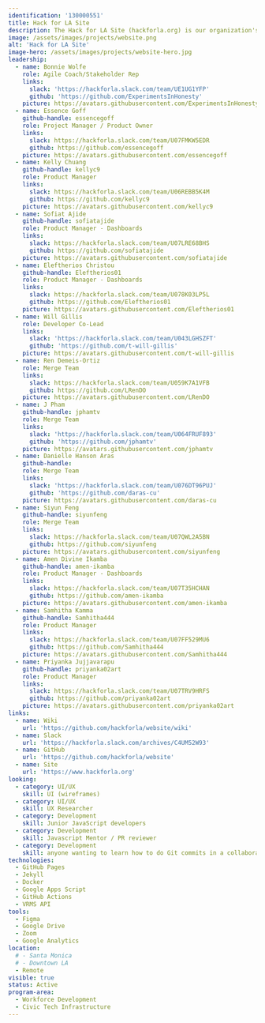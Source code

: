 ```yaml
---
identification: '130000551'
title: Hack for LA Site
description: The Hack for LA Site (hackforla.org) is our organization's way of communicating with volunteers, stakeholders, and donors. This project is a good place to start for new volunteers looking to polish their git protocol skills (branches, separation of concerns, etc.). We currently have two development paths&#58; growth (building out new pages and guides) and optimization (taking inventory of our code and design systems) to ensure we are consistently delivering value to our users while being scalable in our approach to building the site.
image: /assets/images/projects/website.png
alt: 'Hack for LA Site'
image-hero: /assets/images/projects/website-hero.jpg
leadership:
  - name: Bonnie Wolfe
    role: Agile Coach/Stakeholder Rep
    links:
      slack: 'https://hackforla.slack.com/team/UE1UG1YFP'
      github: 'https://github.com/ExperimentsInHonesty'
    picture: https://avatars.githubusercontent.com/ExperimentsInHonesty
  - name: Essence Goff
    github-handle: essencegoff
    role: Project Manager / Product Owner
    links:
      slack: https://hackforla.slack.com/team/U07FMKW5EDR
      github: https://github.com/essencegoff
    picture: https://avatars.githubusercontent.com/essencegoff
  - name: Kelly Chuang
    github-handle: kellyc9
    role: Product Manager
    links:
      slack: https://hackforla.slack.com/team/U06REBB5K4M
      github: https://github.com/kellyc9
    picture: https://avatars.githubusercontent.com/kellyc9
  - name: Sofiat Ajide
    github-handle: sofiatajide
    role: Product Manager - Dashboards
    links:
      slack: https://hackforla.slack.com/team/U07LRE68BHS
      github: https://github.com/sofiatajide
    picture: https://avatars.githubusercontent.com/sofiatajide
  - name: Eleftherios Christou
    github-handle: Eleftherios01
    role: Product Manager - Dashboards
    links:
      slack: https://hackforla.slack.com/team/U078K03LP5L
      github: https://github.com/Eleftherios01
    picture: https://avatars.githubusercontent.com/Eleftherios01
  - name: Will Gillis
    role: Developer Co-Lead
    links:
      slack: 'https://hackforla.slack.com/team/U043LGHSZFT'
      github: 'https://github.com/t-will-gillis'
    picture: https://avatars.githubusercontent.com/t-will-gillis
  - name: Ren Demeis-Ortiz
    role: Merge Team
    links:
      slack: https://hackforla.slack.com/team/U059K7A1VFB
      github: https://github.com/LRenDO
    picture: https://avatars.githubusercontent.com/LRenDO
  - name: J Pham
    github-handle: jphamtv
    role: Merge Team
    links:
      slack: 'https://hackforla.slack.com/team/U064FRUF893'
      github: 'https://github.com/jphamtv'
    picture: https://avatars.githubusercontent.com/jphamtv
  - name: Danielle Hanson Aras
    github-handle:
    role: Merge Team
    links:
      slack: 'https://hackforla.slack.com/team/U076DT96PUJ'
      github: 'https://github.com/daras-cu'
    picture: https://avatars.githubusercontent.com/daras-cu
  - name: Siyun Feng
    github-handle: siyunfeng
    role: Merge Team
    links:
      slack: https://hackforla.slack.com/team/U07QWL2A5BN
      github: https://github.com/siyunfeng
    picture: https://avatars.githubusercontent.com/siyunfeng
  - name: Amen Divine Ikamba
    github-handle: amen-ikamba
    role: Product Manager - Dashboards
    links:
      slack: https://hackforla.slack.com/team/U07T35HCHAN
      github: https://github.com/amen-ikamba
    picture: https://avatars.githubusercontent.com/amen-ikamba
  - name: Samhitha Kamma
    github-handle: Samhitha444
    role: Product Manager
    links:
      slack: https://hackforla.slack.com/team/U07FF529MU6
      github: https://github.com/Samhitha444
    picture: https://avatars.githubusercontent.com/Samhitha444
  - name: Priyanka Jujjavarapu
    github-handle: priyanka02art
    role: Product Manager
    links:
      slack: https://hackforla.slack.com/team/U07TRV9HRFS
      github: https://github.com/priyanka02art
    picture: https://avatars.githubusercontent.com/priyanka02art
links:
  - name: Wiki
    url: 'https://github.com/hackforla/website/wiki'
  - name: Slack
    url: 'https://hackforla.slack.com/archives/C4UM52W93'
  - name: GitHub
    url: 'https://github.com/hackforla/website'
  - name: Site
    url: 'https://www.hackforla.org'
looking:
  - category: UI/UX
    skill: UI (wireframes)
  - category: UI/UX
    skill: UX Researcher
  - category: Development
    skill: Junior JavaScript developers
  - category: Development
    skill: Javascript Mentor / PR reviewer
  - category: Development
    skill: anyone wanting to learn how to do Git commits in a collaborative work environment
technologies:
  - GitHub Pages
  - Jekyll
  - Docker
  - Google Apps Script
  - GitHub Actions
  - VRMS API
tools:
  - Figma
  - Google Drive
  - Zoom
  - Google Analytics
location:
  # - Santa Monica
  # - Downtown LA
  - Remote
visible: true
status: Active
program-area:
  - Workforce Development
  - Civic Tech Infrastructure
---
```

